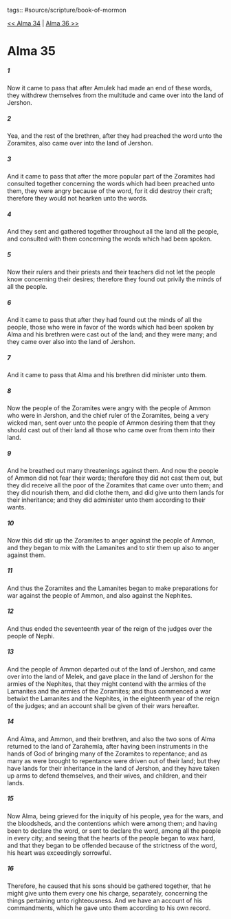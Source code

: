 tags:: #source/scripture/book-of-mormon

[<< Alma 34](source/scripture/book-of-mormon/09_Alma/Alma_34.md) | [Alma 36 >>](source/scripture/book-of-mormon/09_Alma/Alma_36.md)

# Alma 35

##### 1

Now it came to pass that after Amulek had made an end of these words, they withdrew themselves from the multitude and came over into the land of Jershon.

##### 2

Yea, and the rest of the brethren, after they had preached the word unto the Zoramites, also came over into the land of Jershon.

##### 3

And it came to pass that after the more popular part of the Zoramites had consulted together concerning the words which had been preached unto them, they were angry because of the word, for it did destroy their craft; therefore they would not hearken unto the words.

##### 4

And they sent and gathered together throughout all the land all the people, and consulted with them concerning the words which had been spoken.

##### 5

Now their rulers and their priests and their teachers did not let the people know concerning their desires; therefore they found out privily the minds of all the people.

##### 6

And it came to pass that after they had found out the minds of all the people, those who were in favor of the words which had been spoken by Alma and his brethren were cast out of the land; and they were many; and they came over also into the land of Jershon.

##### 7

And it came to pass that Alma and his brethren did minister unto them.

##### 8

Now the people of the Zoramites were angry with the people of Ammon who were in Jershon, and the chief ruler of the Zoramites, being a very wicked man, sent over unto the people of Ammon desiring them that they should cast out of their land all those who came over from them into their land.

##### 9

And he breathed out many threatenings against them. And now the people of Ammon did not fear their words; therefore they did not cast them out, but they did receive all the poor of the Zoramites that came over unto them; and they did nourish them, and did clothe them, and did give unto them lands for their inheritance; and they did administer unto them according to their wants.

##### 10

Now this did stir up the Zoramites to anger against the people of Ammon, and they began to mix with the Lamanites and to stir them up also to anger against them.

##### 11

And thus the Zoramites and the Lamanites began to make preparations for war against the people of Ammon, and also against the Nephites.

##### 12

And thus ended the seventeenth year of the reign of the judges over the people of Nephi.

##### 13

And the people of Ammon departed out of the land of Jershon, and came over into the land of Melek, and gave place in the land of Jershon for the armies of the Nephites, that they might contend with the armies of the Lamanites and the armies of the Zoramites; and thus commenced a war betwixt the Lamanites and the Nephites, in the eighteenth year of the reign of the judges; and an account shall be given of their wars hereafter.

##### 14

And Alma, and Ammon, and their brethren, and also the two sons of Alma returned to the land of Zarahemla, after having been instruments in the hands of God of bringing many of the Zoramites to repentance; and as many as were brought to repentance were driven out of their land; but they have lands for their inheritance in the land of Jershon, and they have taken up arms to defend themselves, and their wives, and children, and their lands.

##### 15

Now Alma, being grieved for the iniquity of his people, yea for the wars, and the bloodsheds, and the contentions which were among them; and having been to declare the word, or sent to declare the word, among all the people in every city; and seeing that the hearts of the people began to wax hard, and that they began to be offended because of the strictness of the word, his heart was exceedingly sorrowful.

##### 16

Therefore, he caused that his sons should be gathered together, that he might give unto them every one his charge, separately, concerning the things pertaining unto righteousness. And we have an account of his commandments, which he gave unto them according to his own record.
